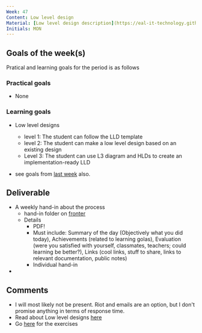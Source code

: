 ```yaml
---
Week: 47
Content: Low level design
Material: [Low level design description](https://eal-it-technology.github.io/lld.html)
Initials: MON
---
```


## Goals of the week(s)
Pratical and learning goals for the period is as follows

### Practical goals
* None

### Learning goals
* Low level designs
    * level 1: The student can follow the LLD template
    * level 2: The student can make a low level design based on an existing design
    * Level 3: The student can use L3 diagram and HLDs to create an implementation-ready LLD 
    
* see goals from [last week](ww46_HLD.md) also.

## Deliverable
* A weekly hand-in about the process
  * hand-in folder on [fronter](https://fronter.com/eal/links/structureprops.phtml?treeid=275265)
  * Details
      * PDF!
      * Must include: Summary of the day (Objectively what you did today), Achievements (related to learning golas), Evaluation (were you satisfied with yourself, classmates, teachers; could learning be better?), Links (cool links, stuff to share, links to relevant documentation, public notes)
      * Individual hand-in
* 

## Comments
* I will most likely not be present. Riot and emails are an option, but I don't promise anything in terms of response time.
* Read about Low level designs [here](https://eal-it-technology.github.io/Network-design/lld.html)
* Go [here](https://github.com/EAL-IT-Technology/ITT1-system-design/blob/master/materials/ww47_LLD.md) for the exercises
